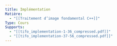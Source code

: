 ```yaml
---
title: Implémentation
Matière:
  - "[[Traitement d’image fondamental C++]]"
Type: Cours
Supports:
  - "[[tifo_implementation-1-36_compressed.pdf]]"
  - "[[tifo_implementation-37-56_compressed.pdf]]"
---
```

